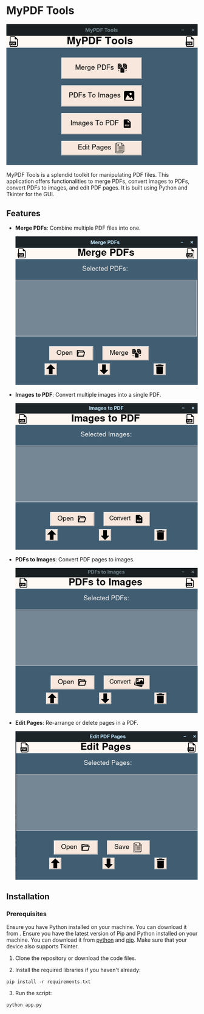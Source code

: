 # MyPDF Tools

![Main Frame](/ReadMe-images/Main-Page.png)

MyPDF Tools is a splendid toolkit for manipulating PDF files. This application offers functionalities to merge PDFs, convert images to PDFs, convert PDFs to images, and edit PDF pages. It is built using Python and Tkinter for the GUI.

## Features

- **Merge PDFs**: Combine multiple PDF files into one.
  
  ![Merge Page](/ReadMe-images/Merge-Page.png)

- **Images to PDF**: Convert multiple images into a single PDF.

  ![Img2Pdf Page](/ReadMe-images/Images2Pdf-Page.png)

- **PDFs to Images**: Convert PDF pages to images.

  ![PDFs2Imgs Page](/ReadMe-images/Pdfs2img-Page.png)

- **Edit Pages**: Re-arrange or delete pages in a PDF.

  ![Edit Page](/ReadMe-images/Edit-Page.png)


  

## Installation

### Prerequisites

Ensure you have Python installed on your machine. You can download it from .
Ensure you have the latest version of Pip and Python installed on your machine. You can download it from [python](https://www.python.org/) and [pip](https://pip.pypa.io/en/stable/installation/). Make sure that your device also supports Tkinter. 

1. Clone the repository or download the code files.

2. Install the required libraries if you haven't already:

```
pip install -r requirements.txt
```

3. Run the script:

```
python app.py
```
